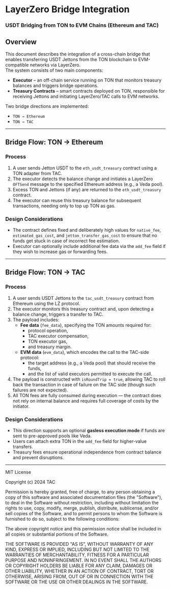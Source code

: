 # LayerZero Bridge Integration  
### USDT Bridging from TON to EVM Chains (Ethereum and TAC)

## Overview

This document describes the integration of a cross-chain bridge that enables transferring USDT Jettons from the TON blockchain to EVM-compatible networks via LayerZero.  
The system consists of two main components:

- **Executor** – an off-chain service running on TON that monitors treasury balances and triggers bridge operations.
- **Treasury Contracts** – smart contracts deployed on TON, responsible for receiving Jettons and initiating LayerZero/TAC calls to EVM networks.

Two bridge directions are implemented:

- `TON → Ethereum`
- `TON → TAC`

---

## Bridge Flow: TON → Ethereum

### Process

1. A user sends Jetton USDT to the `eth_usdt_treasury` contract using a TON adapter from TAC.
2. The executor detects the balance change and initiates a LayerZero `OFTSend` message to the specified Ethereum address (e.g., a Veda pool).
3. Excess TON and Jettons (if any) are returned to the `eth_usdt_treasury` contract.
4. The executor can reuse this treasury balance for subsequent transactions, needing only to top up TON as gas.

### Design Considerations

- The contract defines fixed and deliberately high values for `native_fee`, `estimated_gas_cost`, and `jetton_transfer_gas_cost` to ensure that no funds get stuck in case of incorrect fee estimation.
- Executor can optionally include additional fee data via the `add_fee` field if they wish to increase gas or forwarding fees.

---

## Bridge Flow: TON → TAC

### Process

1. A user sends USDT Jettons to the `tac_usdt_treasury` contract from Ethereum using the LZ protocol.
2. The executor monitors this treasury contract and, upon detecting a balance change, triggers a transfer to TAC.
3. The payload includes:
   - **Fee data** (`fee_data`), specifying the TON amounts required for:
     - protocol operation,
     - TAC executor compensation,
     - TON executor gas,
     - and treasury margin.
   - **EVM data** (`evm_data`), which encodes the call to the TAC-side protocol:
     - the target address (e.g., a Veda pool) that should receive the funds,
     - and the list of valid executors permitted to execute the call.
4. The payload is constructed with `isRoundTrip = true`, allowing TAC to roll back the transaction in case of failure on the TAC side (though such failures are not expected).
5. All TON fees are fully consumed during execution — the contract does not rely on internal balance and requires full coverage of costs by the initiator.

### Design Considerations

- This direction supports an optional **gasless execution mode** if funds are sent to pre-approved pools like Veda.
- Users can attach extra TON in the `add_fee` field for higher-value transfers.
- Treasury fees ensure operational independence from contract balance and prevent disruptions.

---

MIT License

Copyright (c) 2024 TAC

Permission is hereby granted, free of charge, to any person obtaining a copy
of this software and associated documentation files (the "Software"), to deal
in the Software without restriction, including without limitation the rights
to use, copy, modify, merge, publish, distribute, sublicense, and/or sell
copies of the Software, and to permit persons to whom the Software is
furnished to do so, subject to the following conditions:

The above copyright notice and this permission notice shall be included in all
copies or substantial portions of the Software.

THE SOFTWARE IS PROVIDED "AS IS", WITHOUT WARRANTY OF ANY KIND, EXPRESS OR
IMPLIED, INCLUDING BUT NOT LIMITED TO THE WARRANTIES OF MERCHANTABILITY,
FITNESS FOR A PARTICULAR PURPOSE AND NONINFRINGEMENT. IN NO EVENT SHALL THE
AUTHORS OR COPYRIGHT HOLDERS BE LIABLE FOR ANY CLAIM, DAMAGES OR OTHER
LIABILITY, WHETHER IN AN ACTION OF CONTRACT, TORT OR OTHERWISE, ARISING FROM,
OUT OF OR IN CONNECTION WITH THE SOFTWARE OR THE USE OR OTHER DEALINGS IN THE
SOFTWARE.